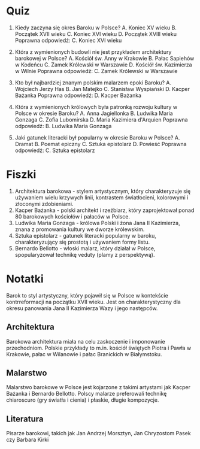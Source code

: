  # Quiz

1. Kiedy zaczyna się okres Baroku w Polsce?
A. Koniec XV wieku
B. Początek XVII wieku
C. Koniec XVI wieku
D. Początek XVIII wieku
Poprawna odpowiedź: C. Koniec XVI wieku

2. Która z wymienionych budowli nie jest przykładem architektury barokowej w Polsce?
A. Kościół św. Anny w Krakowie
B. Pałac Sapiehów w Kodeńcu
C. Zamek Królewski w Warszawie
D. Kościół św. Kazimierza w Wilnie
Poprawna odpowiedź: C. Zamek Królewski w Warszawie

3. Kto był najbardziej znanym polskim malarzem epoki Baroku?
A. Wojciech Jerzy Has
B. Jan Matejko
C. Stanisław Wyspiański
D. Kacper Bażanka
Poprawna odpowiedź: D. Kacper Bażanka

4. Która z wymienionych królowych była patronką rozwoju kultury w Polsce w okresie Baroku?
A. Anna Jagiellonka
B. Ludwika Maria Gonzaga
C. Zofia Lubomirska
D. Maria Kazimiera d'Arquien
Poprawna odpowiedź: B. Ludwika Maria Gonzaga

5. Jaki gatunek literacki był popularny w okresie Baroku w Polsce?
A. Dramat
B. Poemat epiczny
C. Sztuka epistolarz
D. Powieść
Poprawna odpowiedź: C. Sztuka epistolarz

# Fiszki

1. Architektura barokowa - stylem artystycznym, który charakteryzuje się używaniem wielu krzywych linii, kontrastem światłocieni, kolorowymi i złoconymi zdobieniami.
2. Kacper Bażanka - polski architekt i rzeźbiarz, który zaprojektował ponad 80 barokowych kościołów i pałaców w Polsce.
3. Ludwika Maria Gonzaga - królowa Polski i żona Jana II Kazimierza, znana z promowania kultury we dworze królewskim.
4. Sztuka epistolarz - gatunek literacki popularny w baroku, charakteryzujący się prostotą i używaniem formy listu.
5. Bernardo Bellotto - włoski malarz, który działał w Polsce, spopularyzował technikę veduty (plamy z perspektywą).

# Notatki

Barok to styl artystyczny, który pojawił się w Polsce w kontekście kontrreformacji na początku XVII wieku. Jest on charakterystyczny dla okresu panowania Jana II Kazimierza Wazy i jego następców.

## Architektura

Barokowa architektura miała na celu zaskoczenie i imponowanie przechodniom. Polskie przykłady to m.in. kościół świętych Piotra i Pawła w Krakowie, pałac w Wilanowie i pałac Branickich w Białymstoku.

## Malarstwo

Malarstwo barokowe w Polsce jest kojarzone z takimi artystami jak Kacper Bażanka i Bernardo Bellotto. Polscy malarze preferowali technikę chiaroscuro (gry światła i cienia) i płaskie, długie kompozycje.

## Literatura

Pisarze barokowi, takich jak Jan Andrzej Morsztyn, Jan Chryzostom Pasek czy Barbara Kirki
```arduino
